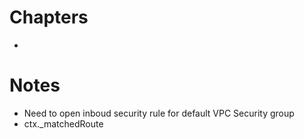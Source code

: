 # Chapters
- 

# Notes
- Need to open inboud security rule for default VPC Security group
- ctx._matchedRoute
